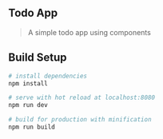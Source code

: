## Todo App

> A simple todo app using components

## Build Setup

``` bash
# install dependencies
npm install

# serve with hot reload at localhost:8080
npm run dev

# build for production with minification
npm run build
```
